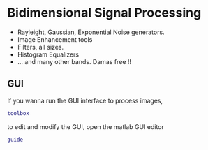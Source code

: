 # Bidimensional Signal Processing


* Rayleight, Gaussian, Exponential Noise generators.
* Image Enhancement tools
* Filters, all sizes.
* Histogram Equalizers
* ... and many other bands.  Damas free !!

## GUI

If you wanna run the GUI interface to process images, 

```matlab
toolbox
```

to edit and modify the GUI, open the matlab GUI editor

```matlab
guide
```
